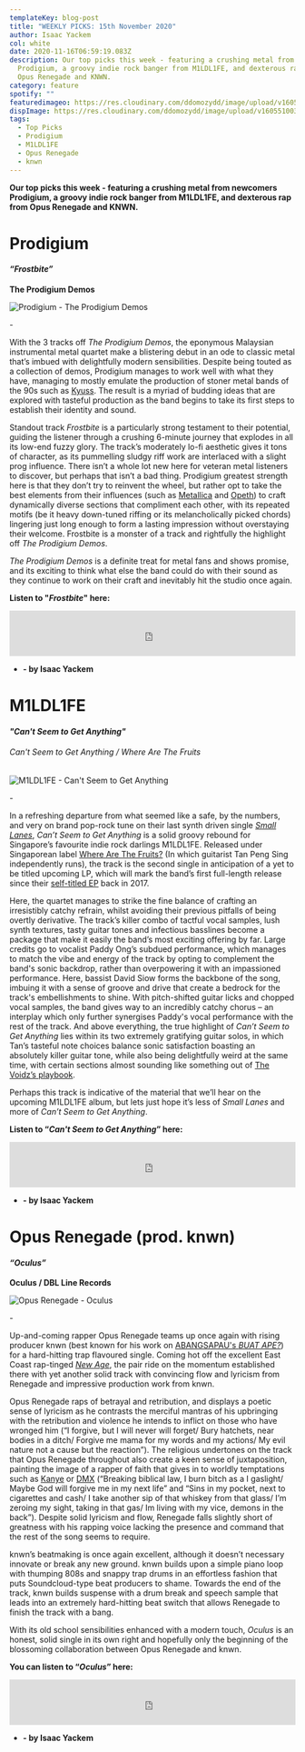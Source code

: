 ```yaml
---
templateKey: blog-post
title: "WEEKLY PICKS: 15th November 2020"
author: Isaac Yackem
col: white
date: 2020-11-16T06:59:19.083Z
description: Our top picks this week - featuring a crushing metal from newcomers
  Prodigium, a groovy indie rock banger from M1LDL1FE, and dexterous rap from
  Opus Renegade and KNWN.
category: feature
spotify: ""
featuredimageo: https://res.cloudinary.com/ddomozydd/image/upload/v1605510034/banner_rhtiwg.jpg
dispImage: https://res.cloudinary.com/ddomozydd/image/upload/v1605510033/Card_iqx7ab.jpg
tags:
  - Top Picks
  - Prodigium
  - M1LDL1FE
  - Opus Renegade
  - knwn
---
```

**Our top picks this week - featuring a crushing metal from newcomers Prodigium, a groovy indie rock banger from M1LDL1FE, and dexterous rap from Opus Renegade and KNWN.**

# Prodigium

#### ***“Frostbite”***

**The Prodigium Demos**

![Prodigium - The Prodigium Demos](https://res.cloudinary.com/ddomozydd/image/upload/v1605510068/prodigiium800_k5qzlb.jpg "Prodigium - The Prodigium Demos")

\-

With the 3 tracks off *The Prodigium Demos*, the eponymous Malaysian instrumental metal quartet make a blistering debut in an ode to classic metal that’s imbued with delightfully modern sensibilities. Despite being touted as a collection of demos, Prodigium manages to work well with what they have, managing to mostly emulate the production of stoner metal bands of the 90s such as [Kyuss](https://open.spotify.com/track/0StO1AR9wWQ5SmGPKklV5u?si=wVVFfR4CQZe_tXlk4bNvZg). The result is a myriad of budding ideas that are explored with tasteful production as the band begins to take its first steps to establish their identity and sound.

Standout track *Frostbite* is a particularly strong testament to their potential, guiding the listener through a crushing 6-minute journey that explodes in all its low-end fuzzy glory. The track’s moderately lo-fi aesthetic gives it tons of character, as its pummelling sludgy riff work are interlaced with a slight prog influence. There isn’t a whole lot new here for veteran metal listeners to discover, but perhaps that isn’t a bad thing. Prodigium greatest strength here is that they don’t try to reinvent the wheel, but rather opt to take the best elements from their influences (such as [Metallica](https://open.spotify.com/track/2MuWTIM3b0YEAskbeeFE1i?si=mpCrezfjRAC7axwMsTnaIQ) and [Opeth](https://open.spotify.com/track/4uJSCrI7r0usNJ3aaHAuC6?si=XmnXQXUDR7ePXvSi4bPV8g)) to craft dynamically diverse sections that compliment each other, with its repeated motifs (be it heavy down-tuned riffing or its melancholically picked chords) lingering just long enough to form a lasting impression without overstaying their welcome. Frostbite is a monster of a track and rightfully the highlight off *The Prodigium Demos*.

*The Prodigium Demos* is a definite treat for metal fans and shows promise, and its exciting to think what else the band could do with their sound as they continue to work on their craft and inevitably hit the studio once again.

**Listen to "*Frostbite*" here:**

<iframe src="https://open.spotify.com/embed/track/0LezXEBFZ4HgMtLZqrK6WH" width="100%" height="80" frameborder="0" allowtransparency="true" allow="encrypted-media"></iframe>

* **\- by Isaac Yackem**

# M1LDL1FE

#### ***"Can't Seem to Get Anything"***

###### Can't Seem to Get Anything / Where Are The Fruits

![M1LDL1FE - Can't Seem to Get Anything](https://res.cloudinary.com/ddomozydd/image/upload/v1605510066/m1ld800_d7fcwm.jpg "M1LDL1FE - Can't Seem to Get Anything")

\-

In a refreshing departure from what seemed like a safe, by the numbers, and very on brand pop-rock tune on their last synth driven single *[Small Lanes](https://open.spotify.com/track/1ejFtW6Oe1KkvsDLs3vdHY?si=rKolTUIxTUO0MRp_TEB2aQ)*, *Can’t Seem to Get Anything* is a solid groovy rebound for Singapore’s favourite indie rock darlings M1LDL1FE. Released under Singaporean label [Where Are The Fruits?](https://www.wherearethefruits.com/) (In which guitarist Tan Peng Sing independently runs), the track is the second single in anticipation of a yet to be titled upcoming LP, which will mark the band’s first full-length release since their [self-titled EP](https://open.spotify.com/album/4OF3p8bM1wUNdfdlYAhdqC?si=m-dN0VGXSQmg1uroK_pZ_A) back in 2017.

Here, the quartet manages to strike the fine balance of crafting an irresistibly catchy refrain, whilst avoiding their previous pitfalls of being overtly derivative. The track’s killer combo of tactful vocal samples, lush synth textures, tasty guitar tones and infectious basslines become a package that make it easily the band’s most exciting offering by far. Large credits go to vocalist Paddy Ong’s subdued performance, which manages to match the vibe and energy of the track by opting to complement the band's sonic backdrop, rather than overpowering it with an impassioned performance. Here, bassist David Siow forms the backbone of the song, imbuing it with a sense of groove and drive that create a bedrock for the track's embellishments to shine. With pitch-shifted guitar licks and chopped vocal samples, the band gives way to an incredibly catchy chorus – an interplay which only further synergises Paddy's vocal performance with the rest of the track. And above everything, the true highlight of *Can’t Seem to Get Anything* lies within its two extremely gratifying guitar solos, in which Tan’s tasteful note choices balance sonic satisfaction boasting an absolutely killer guitar tone, while also being delightfully weird at the same time, with certain sections almost sounding like something out of [The Voidz’s playbook](https://open.spotify.com/track/31u6rUeIEXGrYVoh10U7eu?si=dZeBvch0Sv6WInvZ9qBG0A).

Perhaps this track is indicative of the material that we’ll hear on the upcoming M1LDL1FE album, but lets just hope it’s less of *Small Lanes* and more of *Can’t Seem to Get Anything*.

**Listen to “*Can't Seem to Get Anything*” here:**

<iframe src="https://open.spotify.com/embed/track/6SQcoGWuJebCV19S6SJQAx" width="100%" height="80" frameborder="0" allowtransparency="true" allow="encrypted-media"></iframe>

* **\- by Isaac Yackem**

# Opus Renegade (prod. knwn)

#### ***“Oculus”***

**Oculus / DBL Line Records**

![Opus Renegade - Oculus](https://res.cloudinary.com/ddomozydd/image/upload/v1605510066/oculus800_eys2mz.jpg "Opus Renegade - Oculus")

\-

Up-and-coming rapper Opus Renegade teams up once again with rising producer knwn (best known for his work on [](https://open.spotify.com/track/4sSTppXwKRK1r9Ndfs32i8?si=lC67NNCdQSeQQBfRmMhKRw)[ABANGSAPAU's *BUAT APE?*](https://open.spotify.com/track/4sSTppXwKRK1r9Ndfs32i8?si=VzSlY294QNi9lMQXEFeOkQ)) for a hard-hitting trap flavoured single. Coming hot off the excellent East Coast rap-tinged *[New Age](https://open.spotify.com/track/0ZyuMJxDXyrfVrfRMScGHx?si=I3Ab7Ma3T5quPx_VxE65yw)*, the pair ride on the momentum established there with yet another solid track with convincing flow and lyricism from Renegade and impressive production work from knwn.

Opus Renegade raps of betrayal and retribution, and displays a poetic sense of lyricism as he contrasts the merciful mantras of his upbringing with the retribution and violence he intends to inflict on those who have wronged him (“I forgive, but I will never will forget/ Bury hatchets, near bodies in a ditch/ Forgive me mama for my words and my actions/ My evil nature not a cause but the reaction”). The religious undertones on the track that Opus Renegade throughout also create a keen sense of juxtaposition, painting the image of a rapper of faith that gives in to worldly temptations such as [Kanye](https://open.spotify.com/track/5g1vtHqi9uV7xtYeCcFOBx?si=52hIOMjtTVet7Pp7sdEAzw) or [DMX](https://open.spotify.com/track/4luW7lSpyXXgojjsXdzqBq?si=OVryP0RNS9aw7f0pefvc5A) (“Breaking biblical law, I burn bitch as a I gaslight/ Maybe God will forgive me in my next life” and “Sins in my pocket, next to cigarettes and cash/ I take another sip of that whiskey from that glass/ I’m zeroing my sight, taking in that gas/ Im living with my vice, demons in the back”). Despite solid lyricism and flow, Renegade falls slightly short of greatness with his rapping voice lacking the presence and command that the rest of the song seems to require.

knwn’s beatmaking is once again excellent, although it doesn’t necessary innovate or break any new ground. knwn builds upon a simple piano loop with thumping 808s and snappy trap drums in an effortless fashion that puts Soundcloud-type beat producers to shame. Towards the end of the track, knwn builds suspense with a drum break and speech sample that leads into an extremely hard-hitting beat switch that allows Renegade to finish the track with a bang.

With its old school sensibilities enhanced with a modern touch, *Oculus* is an honest, solid single in its own right and hopefully only the beginning of the blossoming collaboration between Opus Renegade and knwn.

**You can listen to “*Oculus*” here:**

<iframe src="https://open.spotify.com/embed/track/0TEkybnIVJiTCW8BM6SXnp" width="100%" height="80" frameborder="0" allowtransparency="true" allow="encrypted-media"></iframe>

* **\- by Isaac Yackem**